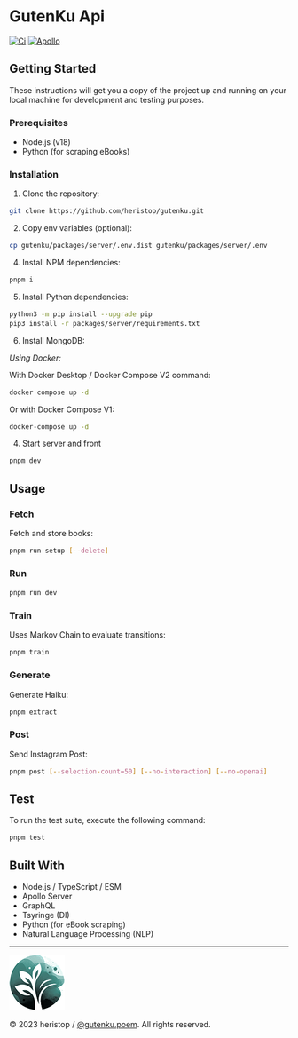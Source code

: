# GutenKu Api

[![Ci](https://github.com/heristop/gutenku/actions/workflows/api.yaml/badge.svg)](https://github.com/heristop/gutenku/actions/workflows/api.yaml)
[![Apollo](https://img.shields.io/badge/apollo-4.x-blue.svg)](https://www.apollographql.com/)

## Getting Started

These instructions will get you a copy of the project up and running on your local machine for development and testing purposes.

### Prerequisites

- Node.js (v18)
- Python (for scraping eBooks)

### Installation

1. Clone the repository:

```bash
git clone https://github.com/heristop/gutenku.git
```

2. Copy env variables (optional):

```bash
cp gutenku/packages/server/.env.dist gutenku/packages/server/.env
```

4. Install NPM dependencies:

```bash
pnpm i
```

5. Install Python dependencies:

```bash
python3 -m pip install --upgrade pip
pip3 install -r packages/server/requirements.txt
```

6. Install MongoDB:

_Using Docker:_

With Docker Desktop / Docker Compose V2 command:

```bash
docker compose up -d
```

Or with Docker Compose V1:

```bash
docker-compose up -d
```

4. Start server and front

```bash
pnpm dev
```

## Usage

### Fetch

Fetch and store books:

```bash
pnpm run setup [--delete]
```

### Run

```bash
pnpm run dev
```

### Train

Uses Markov Chain to evaluate transitions:

```bash
pnpm train
```

### Generate

Generate Haiku:

```bash
pnpm extract
```

### Post

Send Instagram Post:

```bash
pnpm post [--selection-count=50] [--no-interaction] [--no-openai]
```

## Test

To run the test suite, execute the following command:

```bash
pnpm test
```

## Built With

- Node.js / TypeScript / ESM
- Apollo Server
- GraphQL
- Tsyringe (DI)
- Python (for eBook scraping)
- Natural Language Processing (NLP)

---

![GutenKu Logo](/assets/logo/gutenku.png)

<footer>
    <p>© 2023 heristop / <a href="https://instagram.com/gutenku.poem" target="_blank">@gutenku.poem</a>. All rights reserved.</p>
</footer>
